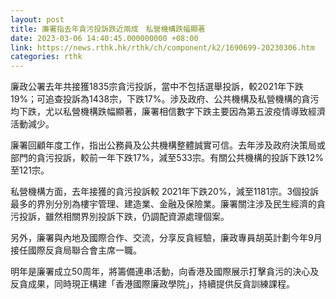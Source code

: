 ```yaml
---
layout: post
title: 廉署指去年貪污投訴跌近兩成　私營機構跌幅顯著
date: 2023-03-06 14:40:45.000000000 +08:00
link: https://news.rthk.hk/rthk/ch/component/k2/1690699-20230306.htm
categories: rthk
---
```


廉政公署去年共接獲1835宗貪污投訴，當中不包括選舉投訴，較2021年下跌19%；可追查投訴為1438宗，下跌17%。涉及政府、公共機構及私營機構的貪污均下跌，尤以私營機構跌幅顯著，廉署相信數字下跌主要因為第五波疫情導致經濟活動減少。

廉署回顧年度工作，指出公務員及公共機構整體誠實可信。去年涉及政府決策局或部門的貪污投訴，較前一年下跌17%，減至533宗。有關公共機構的投訴下跌12%至121宗。

私營機構方面，去年接獲的貪污投訴較 2021年下跌20%，減至1181宗。3個投訴最多的界別分別為樓宇管理、建造業、金融及保險業。廉署關注涉及民生經濟的貪污投訴，雖然相關界別投訴下跌，仍調配資源處理個案。

另外，廉署與內地及國際合作、交流，分享反貪經驗，廉政專員胡英計劃今年9月接任國際反貪局聯合會主席一職。

明年是廉署成立50周年，將籌備連串活動，向香港及國際展示打擊貪污的決心及反貪成果，同時現正構建「香港國際廉政學院」，持續提供反貪訓練課程。

